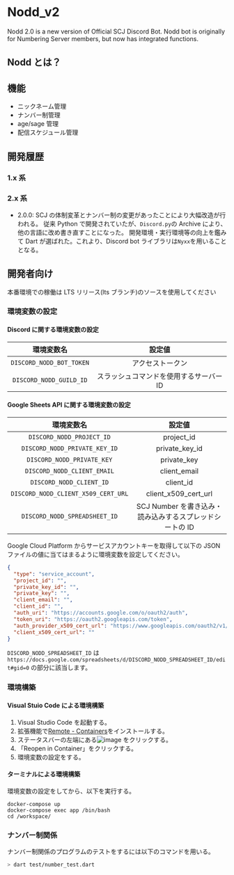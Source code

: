 # Nodd_v2

Nodd 2.0 is a new version of Official SCJ Discord Bot. Nodd bot is originally for Numbering Server members, but now has integrated functions.

## Nodd とは？

<!-- Skytomoさん加筆よろ -->

## 機能

- ニックネーム管理
- ナンバー制管理
- age/sage 管理
- 配信スケジュール管理

## 開発履歴

### 1.x 系

<!-- Skytomoさん加筆よろ -->

### 2.x 系

- 2.0.0: SCJ の体制変革とナンバー制の変更があったことにより大幅改造が行われる。
  従来 Python で開発されていたが、`Discord.py`の Archive により、他の言語に改め書き直すことになった。
  開発環境・実行環境等の向上を鑑みて Dart が選ばれた。これより、Discord bot ライブラリは`Nyxx`を用いることとなる。

## 開発者向け

本番環境での稼働は LTS リリース(lts ブランチ)のソースを使用してください

### 環境変数の設定

#### Discord に関する環境変数の設定

|        環境変数名        |                 設定値                  |
| :----------------------: | :-------------------------------------: |
| `DISCORD_NODD_BOT_TOKEN` |            アクセストークン             |
| `DISCORD_NODD_GUILD_ID`  | スラッシュコマンドを使用するサーバー ID |

#### Google Sheets API に関する環境変数の設定

|             環境変数名              |                          設定値                          |
| :---------------------------------: | :------------------------------------------------------: |
|      `DISCORD_NODD_PROJECT_ID`      |                        project_id                        |
|    `DISCORD_NODD_PRIVATE_KEY_ID`    |                      private_key_id                      |
|     `DISCORD_NODD_PRIVATE_KEY`      |                       private_key                        |
|     `DISCORD_NODD_CLIENT_EMAIL`     |                       client_email                       |
|      `DISCORD_NODD_CLIENT_ID`       |                        client_id                         |
| `DISCORD_NODD_CLIENT_X509_CERT_URL` |                   client_x509_cert_url                   |
|    `DISCORD_NODD_SPREADSHEET_ID`    | SCJ Number を書き込み・読み込みするスプレッドシートの ID |

Google Cloud Platform からサービスアカウントキーを取得して以下の JSON ファイルの値に当てはまるように環境変数を設定してください。

```json
{
  "type": "service_account",
  "project_id": "",
  "private_key_id": "",
  "private_key": "",
  "client_email": "",
  "client_id": "",
  "auth_uri": "https://accounts.google.com/o/oauth2/auth",
  "token_uri": "https://oauth2.googleapis.com/token",
  "auth_provider_x509_cert_url": "https://www.googleapis.com/oauth2/v1/certs",
  "client_x509_cert_url": ""
}
```

`DISCORD_NODD_SPREADSHEET_ID`
は
`https://docs.google.com/spreadsheets/d/DISCORD_NODD_SPREADSHEET_ID/edit#gid=0`
の部分に該当します。

### 環境構築

#### Visual Stuio Code による環境構築

1. Visual Studio Code を起動する。
2. 拡張機能で[Remote - Containers](https://marketplace.visualstudio.com/items?itemName=ms-vscode-remote.remote-containers)をインストールする。
3. ステータスバーの左端にある![image](https://user-images.githubusercontent.com/18415838/137567497-f16c9ef4-ed2c-4f8e-bde4-d3d5f452787e.png)
   をクリックする。
4. 「Reopen in Container」をクリックする。
5. 環境変数の設定をする。

#### ターミナルによる環境構築

環境変数の設定をしてから、以下を実行する。

```shell
docker-compose up
docker-compose exec app /bin/bash
cd /workspace/
```

### ナンバー制関係

ナンバー制関係のプログラムのテストをするには以下のコマンドを用いる。

```sh
> dart test/number_test.dart
```
